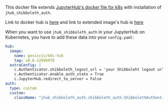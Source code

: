 This docker file extends [JupyterHub's docker file for k8s](https://github.com/jupyterhub/zero-to-jupyterhub-k8s/tree/master/images/hub) with installation of `jhub_shibboleth_auth`.

Link to docker hub is [here](https://hub.docker.com/r/gesiscss/k8s-hub/) and link to extended image's hub is [here](https://hub.docker.com/r/jupyterhub/k8s-hub/tags/)

When you want to use `jhub_shibboleth_auth` in your JupyterHub on Kubernetes, you have to add these data into your `config.yaml`:

```yaml
hub:
  image:
    name: gesiscss/k8s-hub
    tag: v0.6-1289b9f8
  extraConfig: |
    c.Authenticator.shibboleth_logout_url = 'your Shibboleht logout url'
    c.Authenticator.enable_auth_state = True
    c.JupyterHub.redirect_to_server = False
auth:
  type: custom
  custom:
    className: "jhub_shibboleth_auth.shibboleth_auth.ShibbolethAuthenticator"
```